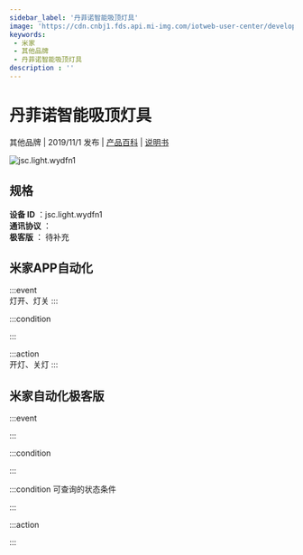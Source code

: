 ```yaml
---
sidebar_label: '丹菲诺智能吸顶灯具'
image: 'https://cdn.cnbj1.fds.api.mi-img.com/iotweb-user-center/developer_1679047654934OmzFAep9.png?GalaxyAccessKeyId=AKVGLQWBOVIRQ3XLEW&Expires=9223372036854775807&Signature=ezSKfkbqLQHXebzshR7f916rFyA='
keywords: 
 - 米家
 - 其他品牌
 - 丹菲诺智能吸顶灯具
description : ''
---
```

# 丹菲诺智能吸顶灯具

其他品牌 | 2019/11/1 发布 | [产品百科](https://home.mi.com/webapp/content/baike/product/index.html?model=jsc.light.wydfn1/) | [说明书](https://home.mi.com/views/introduction.html?model=jsc.light.wydfn1&region=cn)

![jsc.light.wydfn1](https://cdn.cnbj1.fds.api.mi-img.com/iotweb-user-center/developer_1679047654934OmzFAep9.png?GalaxyAccessKeyId=AKVGLQWBOVIRQ3XLEW&Expires=9223372036854775807&Signature=ezSKfkbqLQHXebzshR7f916rFyA=)

## 规格  
> 
**设备 ID** ：jsc.light.wydfn1  
**通讯协议** ：  
**极客版**  ： 待补充 


## 米家APP自动化  

:::event  
灯开、灯关
:::

:::condition  

:::

:::action   
开灯、关灯
:::

## 米家自动化极客版  

:::event  

:::

:::condition  

:::

:::condition 可查询的状态条件  

:::

:::action  

:::

        
